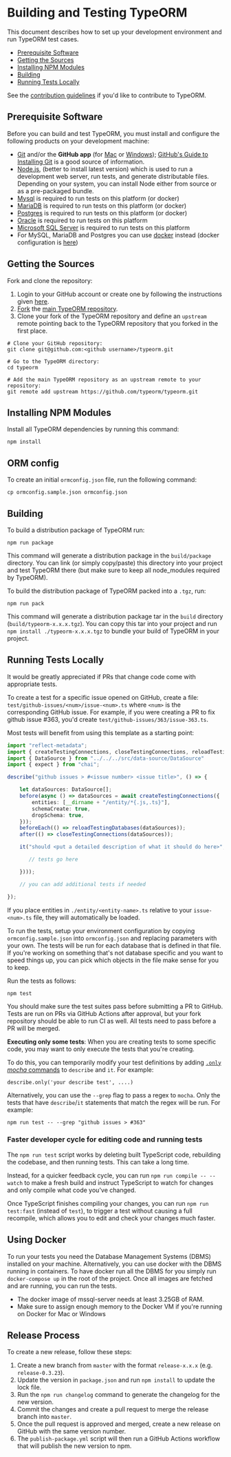 # Building and Testing TypeORM

This document describes how to set up your development environment and run TypeORM test cases.

* [Prerequisite Software](#prerequisite-software)
* [Getting the Sources](#getting-the-sources)
* [Installing NPM Modules](#installing-npm-modules)
* [Building](#building)
* [Running Tests Locally](#running-tests-locally)

See the [contribution guidelines](https://github.com/typeorm/typeorm/blob/master/CONTRIBUTING.md)
if you'd like to contribute to TypeORM.

## Prerequisite Software

Before you can build and test TypeORM, you must install and configure the
following products on your development machine:

* [Git](http://git-scm.com) and/or the **GitHub app** (for [Mac](http://mac.github.com) or
  [Windows](http://windows.github.com)); [GitHub's Guide to Installing
  Git](https://help.github.com/articles/set-up-git) is a good source of information.
* [Node.js](http://nodejs.org), (better to install latest version) which is used to run a development web server,
  run tests, and generate distributable files.
  Depending on your system, you can install Node either from source or as a pre-packaged bundle.
* [Mysql](https://www.mysql.com/) is required to run tests on this platform (or docker)
* [MariaDB](https://mariadb.com/) is required to run tests on this platform (or docker)
* [Postgres](https://www.postgresql.org/) is required to run tests on this platform (or docker)
* [Oracle](https://www.oracle.com/database/index.html) is required to run tests on this platform
* [Microsoft SQL Server](https://www.microsoft.com/en-us/cloud-platform/sql-server) is required to run tests on this platform
* For MySQL, MariaDB and Postgres you can use [docker](https://www.docker.com/) instead (docker configuration is
 [here](https://github.com/typeorm/typeorm/blob/master/docker-compose.yml))

## Getting the Sources

Fork and clone the repository:

1. Login to your GitHub account or create one by following the instructions given [here](https://github.com/signup/free).
2. [Fork](http://help.github.com/forking) the [main TypeORM repository](https://github.com/typeorm/typeorm).
3. Clone your fork of the TypeORM repository and define an `upstream` remote pointing back to
   the TypeORM repository that you forked in the first place.

```shell
# Clone your GitHub repository:
git clone git@github.com:<github username>/typeorm.git

# Go to the TypeORM directory:
cd typeorm

# Add the main TypeORM repository as an upstream remote to your repository:
git remote add upstream https://github.com/typeorm/typeorm.git
```

## Installing NPM Modules

Install all TypeORM dependencies by running this command:

```shell
npm install
```

## ORM config

To create an initial `ormconfig.json` file, run the following command:

```shell
cp ormconfig.sample.json ormconfig.json
```

## Building

To build a distribution package of TypeORM run:

```shell
npm run package
```

This command will generate a distribution package in the `build/package` directory.
You can link (or simply copy/paste) this directory into your project and test TypeORM there
(but make sure to keep all node_modules required by TypeORM).

To build the distribution package of TypeORM packed into a `.tgz`, run:

```shell
npm run pack
```

This command will generate a distribution package tar in the `build` directory (`build/typeorm-x.x.x.tgz`).
You can copy this tar into your project and run `npm install ./typeorm-x.x.x.tgz` to bundle your build of TypeORM in your project.

## Running Tests Locally

It would be greatly appreciated if PRs that change code come with appropriate tests.

To create a test for a specific issue opened on GitHub, create a file: `test/github-issues/<num>/issue-<num>.ts` where
`<num>` is the corresponding GitHub issue. For example, if you were creating a PR to fix github issue #363, you'd
create `test/github-issues/363/issue-363.ts`.

Most tests will benefit from using this template as a starting point:

```ts
import "reflect-metadata";
import { createTestingConnections, closeTestingConnections, reloadTestingDatabases } from "../../utils/test-utils";
import { DataSource } from "../../../src/data-source/DataSource"
import { expect } from "chai";

describe("github issues > #<issue number> <issue title>", () => {

    let dataSources: DataSource[];
    before(async () => dataSources = await createTestingConnections({
        entities: [__dirname + "/entity/*{.js,.ts}"],
        schemaCreate: true,
        dropSchema: true,
    }));
    beforeEach(() => reloadTestingDatabases(dataSources));
    after(() => closeTestingConnections(dataSources));

    it("should <put a detailed description of what it should do here>", () => Promise.all(dataSources.map(async dataSource => {

       // tests go here

    })));

    // you can add additional tests if needed

});
```

If you place entities in `./entity/<entity-name>.ts` relative to your `issue-<num>.ts` file,
they will automatically be loaded.

To run the tests, setup your environment configuration by copying `ormconfig.sample.json` into `ormconfig.json` and replacing parameters with your own. The tests will be run for each database that is defined in that file. If you're working on something that's not database specific and you want to speed things up, you can pick which objects in the file make sense for you to keep.

Run the tests as follows:

```shell
npm test
```

You should make sure the test suites pass before submitting a PR to GitHub. Tests are run on PRs via GitHub Actions after approval, but your fork repository should be able to run CI as well. All tests need to pass before a PR will be merged.

**Executing only some tests**: When you are creating tests to some specific code, you may want to only execute the tests that you're creating.

To do this, you can temporarily modify your test definitions by adding [`.only` _mocha_ commands](https://mochajs.org/#exclusive-tests) to `describe` and `it`. For example:

```
describe.only('your describe test', ....)
```

Alternatively, you can use the `--grep` flag to pass a regex to `mocha`. Only the tests that have `describe`/`it` statements that match the regex will be run. For example:

```shell
npm run test -- --grep "github issues > #363"
```

### Faster developer cycle for editing code and running tests

The `npm run test` script works by deleting built TypeScript code, rebuilding the codebase, and then running tests. This can take a long time.

Instead, for a quicker feedback cycle, you can run `npm run compile -- --watch` to make a fresh build and instruct TypeScript to watch for changes and only compile what code you've changed.

Once TypeScript finishes compiling your changes, you can run `npm run test:fast` (instead of `test`), to trigger a test without causing a full recompile, which allows you to edit and check your changes much faster.

## Using Docker

To run your tests you need the Database Management Systems (DBMS) installed on your machine. Alternatively, you can use docker with the DBMS running in containers. To have docker run all the DBMS for you simply run `docker-compose up`
in the root of the project. Once all images are fetched and are running, you can run the tests.

- The docker image of mssql-server needs at least 3.25GB of RAM.
- Make sure to assign enough memory to the Docker VM if you're running on Docker for Mac or Windows

## Release Process

To create a new release, follow these steps:

1. Create a new branch from `master` with the format `release-x.x.x` (e.g. `release-0.3.23`).
2. Update the version in `package.json` and run `npm install` to update the lock file.
3. Run the `npm run changelog` command to generate the changelog for the new version.
4. Commit the changes and create a pull request to merge the release branch into `master`.
5. Once the pull request is approved and merged, create a new release on GitHub with the same version number.
6. The `publish-package.yml` script will then run a GitHub Actions workflow that will publish the new version to npm.

